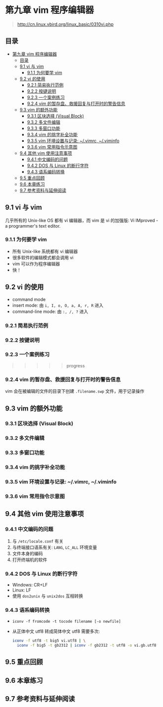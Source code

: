 # 第九章 vim 程序编辑器

> <http://cn.linux.vbird.org/linux_basic/0310vi.php>

## 目录

- [第九章 vim 程序编辑器](#第九章-vim-程序编辑器)
  - [目录](#目录)
  - [9.1 vi 与 vim](#91-vi-与-vim)
    - [9.1.1 为何要学 vim](#911-为何要学-vim)
  - [9.2 vi 的使用](#92-vi-的使用)
    - [9.2.1 简易执行范例](#921-简易执行范例)
    - [9.2.2 按键说明](#922-按键说明)
    - [9.2.3 一个案例练习](#923-一个案例练习)
    - [9.2.4 vim 的暂存盘、救援回复与打开时的警告信息](#924-vim-的暂存盘救援回复与打开时的警告信息)
  - [9.3 vim 的额外功能](#93-vim-的额外功能)
    - [9.3.1 区块选择 (Visual Block)](#931-区块选择-visual-block)
    - [9.3.2 多文件编辑](#932-多文件编辑)
    - [9.3.3 多窗口功能](#933-多窗口功能)
    - [9.3.4 vim 的挑字补全功能](#934-vim-的挑字补全功能)
    - [9.3.5 vim 环境设置与记录: ~/.vimrc, ~/.viminfo](#935-vim-环境设置与记录-vimrc-viminfo)
    - [9.3.6 vim 常用指令示意图](#936-vim-常用指令示意图)
  - [9.4 其他 vim 使用注意事项](#94-其他-vim-使用注意事项)
    - [9.4.1 中文编码的问题](#941-中文编码的问题)
    - [9.4.2 DOS 与 Linux 的断行字符](#942-dos-与-linux-的断行字符)
    - [9.4.3 语系编码转换](#943-语系编码转换)
  - [9.5 重点回顾](#95-重点回顾)
  - [9.6 本章练习](#96-本章练习)
  - [9.7 参考资料与延伸阅读](#97-参考资料与延伸阅读)

## 9.1 vi 与 vim

几乎所有的 Unix-like OS 都有 vi 编辑器，而 vim 是 vi 的加强版: Vi IMproved - a
programmer's text editor.

### 9.1.1 为何要学 vim

- 所有 Unix-like 系统都有 vi 编辑器
- 很多软件的编辑模式都会调用 vi
- vim 可以作为程序编辑器
- 快！

## 9.2 vi 的使用

- command mode
- insert mode: 由 `i, I, o, O, a, A, r, R` 进入
- command-line mode: 由 `:, /, ?` 进入

### 9.2.1 简易执行范例

### 9.2.2 按键说明

### 9.2.3 一个案例练习

>>>>> progress

### 9.2.4 vim 的暂存盘、救援回复与打开时的警告信息

vim 会在被编辑的文件的目录下创建 `.filename.swp` 文件，用于记录操作

## 9.3 vim 的额外功能

### 9.3.1 区块选择 (Visual Block)

### 9.3.2 多文件编辑

### 9.3.3 多窗口功能

### 9.3.4 vim 的挑字补全功能

### 9.3.5 vim 环境设置与记录: ~/.vimrc, ~/.viminfo

### 9.3.6 vim 常用指令示意图

## 9.4 其他 vim 使用注意事项

### 9.4.1 中文编码的问题

1. 与 `/etc/locale.conf` 有关
2. 与终端接口语系有关: `LANG`, `LC_ALL` 环境变量
3. 文件本身的编码
4. 打开终端机的软件

### 9.4.2 DOS 与 Linux 的断行字符

- Windows: CR+LF
- Linux: LF
- 使用 `dos2unix` 与 `unix2dos` 互相转换

### 9.4.3 语系编码转换

- `iconv -f fromcode -t tocode filename [-o newfile]`
- 从正体中文 utf8 转成简体中文 utf8 需要多次:
  
  ```sh
  iconv -f utf8 -t big5 vi.utf8 | \
    iconv -f big5 -t gb2312 | iconv -f gb2312 -t utf8 -o vi.gb.utf8
  ```

## 9.5 重点回顾

## 9.6 本章练习

## 9.7 参考资料与延伸阅读
